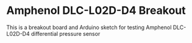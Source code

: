# Amphenol DLC-L02D-D4 Breakout
This is a breakout board and Arduino sketch for testing Amphenol DLC-L02D-D4 differential pressure sensor
